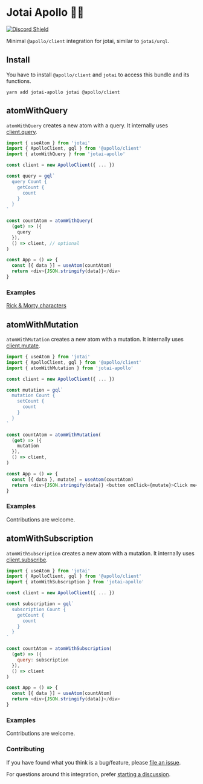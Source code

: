 # Jotai Apollo 🚀👻

[![Discord Shield](https://img.shields.io/discord/740090768164651008?style=flat&colorA=000000&colorB=000000&label=discord&logo=discord&logoColor=ffffff)](https://discord.gg/poimandres)

Minimal `@apollo/client` integration for jotai, similar to `jotai/urql`.

## Install

You have to install `@apollo/client` and `jotai` to access this bundle and its functions.

```
yarn add jotai-apollo jotai @apollo/client
```

## atomWithQuery

`atomWithQuery` creates a new atom with a query. It internally uses [client.query](https://www.apollographql.com/docs/react/api/core/ApolloClient/#ApolloClient.query).

```ts
import { useAtom } from 'jotai'
import { ApolloClient, gql } from '@apollo/client'
import { atomWithQuery } from 'jotai-apollo'

const client = new ApolloClient({ ... })

const query = gql`
  query Count {
    getCount {
      count
    }
  }
`

const countAtom = atomWithQuery(
  (get) => ({
    query
  }),
  () => client, // optional
)

const App = () => {
  const [{ data }] = useAtom(countAtom)
  return <div>{JSON.stringify(data)}</div>
}
```

### Examples

[Rick & Morty characters](https://stackblitz.com/edit/react-ts-wjkdmk?file=index.tsx)

## atomWithMutation

`atomWithMutation` creates a new atom with a mutation. It internally uses [client.mutate](https://www.apollographql.com/docs/react/api/core/ApolloClient/#ApolloClient.mutate).

```js
import { useAtom } from 'jotai'
import { ApolloClient, gql } from '@apollo/client'
import { atomWithMutation } from 'jotai-apollo'

const client = new ApolloClient({ ... })

const mutation = gql`
  mutation Count {
    setCount {
      count
    }
  }
`

const countAtom = atomWithMutation(
  (get) => ({
    mutation
  }),
  () => client,
)

const App = () => {
  const [{ data }, mutate] = useAtom(countAtom)
  return <div>{JSON.stringify(data)} <button onClick={mutate}>Click me</button></div>
}
```

### Examples

Contributions are welcome.

## atomWithSubscription

`atomWithSubscription` creates a new atom with a mutation. It internally uses [client.subscribe](https://www.apollographql.com/docs/react/api/core/ApolloClient/#ApolloClient.subscribe).

```js
import { useAtom } from 'jotai'
import { ApolloClient, gql } from '@apollo/client'
import { atomWithSubscription } from 'jotai-apollo'

const client = new ApolloClient({ ... })

const subscription = gql`
  subscription Count {
    getCount {
      count
    }
  }
`

const countAtom = atomWithSubscription(
  (get) => ({
    query: subscription
  }),
  () => client
)

const App = () => {
  const [{ data }] = useAtom(countAtom)
  return <div>{JSON.stringify(data)}</div>
}
```

### Examples

Contributions are welcome.

### Contributing

If you have found what you think is a bug/feature, please [file an issue](https://github.com/pmndrs/jotai-apollo/issues/new).

For questions around this integration, prefer [starting a discussion](https://github.com/pmndrs/jotai-apollo/discussions/new).
